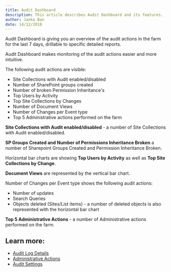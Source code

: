 ```yaml
---
title: Audit Dashboard
description: This article describes Audit Dashboard and its features.
author: Janko Ban
date: 14/12/2018
---
```

Audit Dashboard is giving you an overview of the audit actions in the farm for the last 7 days, drillable to specific detailed reports.

Audit Dashboard makes monitoring of the audit actions easier and more intuitive.

The following audit actions are visible:

* Site Collections with Audit enabled/disabled
* Number of SharePoint groups created
* Number of broken Permission Inheritance's
* Top Users by Activity
* Top Site Collections by Changes
* Number of Document Views
* Number of Changes per Event type
* Top 5 Administrative actions performed on the farm

__Site Collections with Audit enabled/disabled__ - a number of Site Collections with Audit enabled/disabled.

__SP Groups Created and Number of Permissions Inheritance Broken__ a number of Sharepoint Groups Created and Permission Inheritance Broken.

Horizontal bar charts are showing __Top Users by Activity__ as well as __Top Site Collections by Change__.

__Document Views__ are represented by the vertical bar chart.

Number of Changes per Event type shows the following audit actions:

* Number of updates
* Search Queries
* Objects deleted (Sites/List items) - a number of deleted objects is also represented with the horizontal bar chart

__Top 5 Administrative Actions__ - a number of Administrative actions performed on the farm.

## Learn more:

* [Audit Log Details](#internal/explore-reports-and-create-documentation/audit-reports/audit-dashboard)
* [Administrative Actions](#internal/explore-reports-and-create-documentation/audit-reports/administrative-actions)
* [Audit Settings](#internal/explore-reports-and-create-documentation/audit-reports/audit-settings)